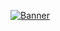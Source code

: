[![Banner](https://beta.philipplentzen.dev/opengraph-image "kreativer entwickler. informatik student. aus der kaiserstadt.")](https://philipplentzen.dev/)
